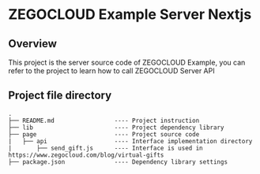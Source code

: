 # ZEGOCLOUD Example Server Nextjs

## Overview
This project is the server source code of ZEGOCLOUD Example, you can refer to the project to learn how to call ZEGOCLOUD Server API

## Project file directory
```
.
├── README.md                 ---- Project instruction
├── lib                       ---- Project dependency library
├── page                      ---- Project source code
|   ├── api                   ---- Interface implementation directory
|       ├── send_gift.js      ---- Interface is used in https://www.zegocloud.com/blog/virtual-gifts
├── package.json              ---- Dependency library settings
```
